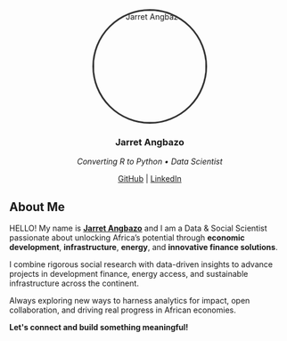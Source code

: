 <div align="center">
  <img src="../assets/profile_photo_circle.jpg" 
       alt="Jarret Angbazo" 
       width="200" 
       height="200" 
       style="border-radius: 50%; object-fit: cover; border: 3px solid #333;">
  
  ### Jarret Angbazo
  *Converting R to Python • Data Scientist*
  
  [GitHub](https://github.com/jarretangbazo) | [LinkedIn](https://linkedin.com/in/jarretangbazo)
</div>


## About Me
HELLO! My name is [**Jarret Angbazo**](https://www.linkedin.com/in/jarretangbazo) and I am a Data & Social Scientist passionate about unlocking Africa’s potential through **economic development**, **infrastructure**, **energy**, and **innovative finance solutions**.

I combine rigorous social research with data-driven insights to advance projects in development finance, energy access, and sustainable infrastructure across the continent.

Always exploring new ways to harness analytics for impact, open collaboration, and driving real progress in African economies.

**Let's connect and build something meaningful!**